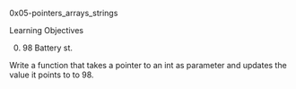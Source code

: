 0x05-pointers_arrays_strings

Learning Objectives

0. 98 Battery st.

Write a function that takes a pointer to an int as parameter and updates the value it points to to 98.
